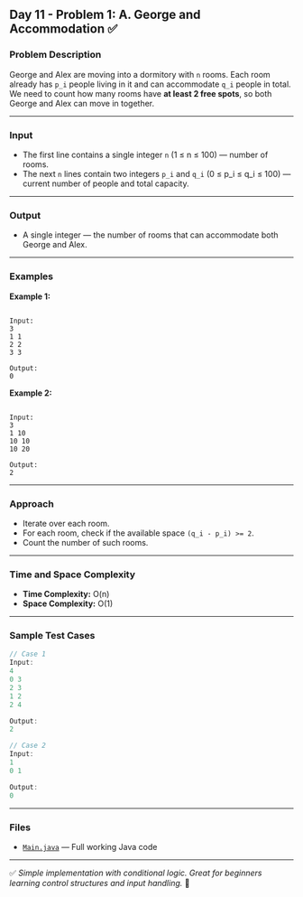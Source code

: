 ## Day 11 - Problem 1: A. George and Accommodation ✅

### Problem Description

George and Alex are moving into a dormitory with `n` rooms. Each room already has `p_i` people living in it and can accommodate `q_i` people in total.  
We need to count how many rooms have **at least 2 free spots**, so both George and Alex can move in together.

---

### Input

- The first line contains a single integer `n` (1 ≤ n ≤ 100) — number of rooms.
- The next `n` lines contain two integers `p_i` and `q_i` (0 ≤ p_i ≤ q_i ≤ 100) — current number of people and total capacity.

---

### Output

- A single integer — the number of rooms that can accommodate both George and Alex.

---

### Examples

**Example 1:**

```

Input:
3
1 1
2 2
3 3

Output:
0

```

**Example 2:**

```

Input:
3
1 10
10 10
10 20

Output:
2

````

---

### Approach

- Iterate over each room.
- For each room, check if the available space `(q_i - p_i) >= 2`.
- Count the number of such rooms.

---

### Time and Space Complexity

- **Time Complexity:** O(n)
- **Space Complexity:** O(1)

---

### Sample Test Cases

```java
// Case 1
Input:
4
0 3
2 3
1 2
2 4

Output:
2

// Case 2
Input:
1
0 1

Output:
0
````

---

### Files

* [`Main.java`](Main.java) — Full working Java code

---

✅ *Simple implementation with conditional logic. Great for beginners learning control structures and input handling.* 🚀